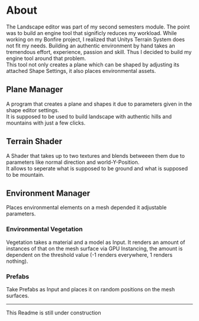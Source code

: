 # About

The Landscape editor was part of my second semesters module. The point was to build an engine tool that significly reduces my workload.
While working on my Bonfire project, I realized that Unitys Terrain System does not fit my needs. Building an authentic environment by hand takes an
tremendous effort, experience, passion and skill. Thus I decided to build my engine tool around that problem.  
This tool not only creates a plane which can be shaped by adjusting its attached Shape Settings, it also places environmental assets.


## Plane Manager
A program that creates a plane and shapes it due to parameters given in the shape editor settings.  
It is supposed to be used to build landscape with authentic hills and mountains with just a few clicks.


## Terrain Shader
A Shader that takes up to two textures and blends betweeen them due to parameters like normal direction and world-Y-Position.  
It allows to seperate what is supposed to be ground and what is supposed to be mountain.

## Environment Manager
Places environmental elements on a mesh depended it adjustable parameters.
### Environmental Vegetation
Vegetation takes a material and a model as Input. It renders an amount of instances of that on the mesh surface via GPU Instancing, the amount is dependent on the threshold value (-1 renders everywhere, 1 renders nothing). 

### Prefabs
Take Prefabs as Input and places it on random positions on the mesh surfaces. 

---
This Readme is still under construction
